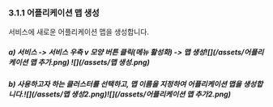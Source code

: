 ### 3.1.1 어플리케이션 맵 생성

서비스에 새로운 어플리케이션 맵을 생성합니다.

##### a\) 서비스 -&gt; 서비스 우측 v 모양 버튼 클릭\(메뉴 활성화\) -&gt; 맵 생성![](/assets/어플리케이션 맵 추가.png) ![](/assets/맵 생성.png)

##### b\) 사용하고자 하는 클러스터를 선택하고, 맵 이름을 지정하여 어플리케이션 맵을 생성합니다.![](/assets/맵 생성2.png)![](/assets/어플리케이션 맵 추가2.png)



